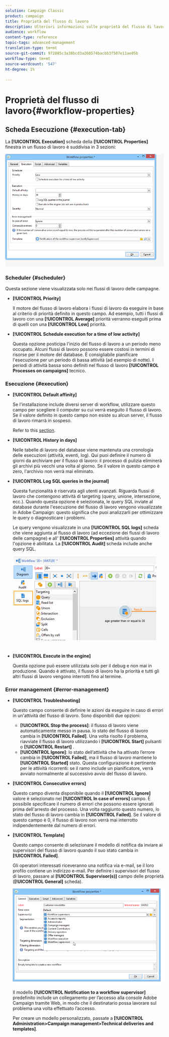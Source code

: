 ```yaml
---
solution: Campaign Classic
product: campaign
title: Proprietà del flusso di lavoro
description: Ulteriori informazioni sulle proprietà del flusso di lavoro Campaign
audience: workflow
content-type: reference
topic-tags: advanced-management
translation-type: tm+mt
source-git-commit: 972885c3a38bcd3a260574bacbb3f507e11ae05b
workflow-type: tm+mt
source-wordcount: '547'
ht-degree: 1%

---
```



# Proprietà del flusso di lavoro{#workflow-properties}

## Scheda Esecuzione {#execution-tab}

La **[!UICONTROL Execution]** scheda della **[!UICONTROL Properties]** finestra in un flusso di lavoro è suddivisa in 3 sezioni:

![](assets/wf_execution_tab.png)

### Scheduler {#scheduler}

Questa sezione viene visualizzata solo nei flussi di lavoro delle campagne.

* **[!UICONTROL Priority]**

   Il motore del flusso di lavoro elabora i flussi di lavoro da eseguire in base al criterio di priorità definito in questo campo. Ad esempio, tutti i flussi di lavoro con una **[!UICONTROL Average]** priorità verranno eseguiti prima di quelli con una **[!UICONTROL Low]** priorità.

* **[!UICONTROL Schedule execution for a time of low activity]**

   Questa opzione posticipa l&#39;inizio del flusso di lavoro a un periodo meno occupato. Alcuni flussi di lavoro possono essere costosi in termini di risorse per il motore del database. È consigliabile pianificare l&#39;esecuzione per un periodo di bassa attività (ad esempio di notte). I periodi di attività bassa sono definiti nel flusso di lavoro **[!UICONTROL Processes on campaigns]** tecnico.

### Esecuzione {#execution}

* **[!UICONTROL Default affinity]**

   Se l&#39;installazione include diversi server di workflow, utilizzare questo campo per scegliere il computer su cui verrà eseguito il flusso di lavoro. Se il valore definito in questo campo non esiste su alcun server, il flusso di lavoro rimarrà in sospeso.

   Refer to this [section](../../installation/using/configuring-campaign-server.md#high-availability-workflows-and-affinities).

* **[!UICONTROL History in days]**

   Nelle tabelle di lavoro del database viene mantenuta una cronologia delle esecuzioni (attività, eventi, log). Qui puoi definire il numero di giorni da archiviare per il flusso di lavoro: il processo di pulizia eliminerà gli archivi più vecchi una volta al giorno. Se il valore in questo campo è zero, l&#39;archivio non verrà mai eliminato.

* **[!UICONTROL Log SQL queries in the journal]**

   Questa funzionalità è riservata agli utenti avanzati. Riguarda flussi di lavoro che contengono attività di targeting (query, unione, intersezione, ecc.). Quando questa opzione è selezionata, le query SQL inviate al database durante l&#39;esecuzione del flusso di lavoro vengono visualizzate in  Adobe Campaign: questo significa che puoi analizzarli per ottimizzare le query o diagnosticare i problemi.

   Le query vengono visualizzate in una **[!UICONTROL SQL logs]** scheda che viene aggiunta al flusso di lavoro (ad eccezione dei flussi di lavoro delle campagne) e all&#39; **[!UICONTROL Properties]** attività quando l&#39;opzione è abilitata. La **[!UICONTROL Audit]** scheda include anche query SQL.

   ![](assets/wf_tab_log_sql.png)

* **[!UICONTROL Execute in the engine]**

   Questa opzione può essere utilizzata solo per il debug e non mai in produzione. Quando è attivato, il flusso di lavoro ha la priorità e tutti gli altri flussi di lavoro vengono interrotti fino al termine.

### Error management {#error-management}

* **[!UICONTROL Troubleshooting]**

   Questo campo consente di definire le azioni da eseguire in caso di errori in un&#39;attività del flusso di lavoro. Sono disponibili due opzioni:

   * **[!UICONTROL Stop the process]**: il flusso di lavoro viene automaticamente messo in pausa. lo stato del flusso di lavoro cambia in **[!UICONTROL Failed]**. Una volta risolto il problema, riavviate il flusso di lavoro utilizzando i **[!UICONTROL Start]** pulsanti o **[!UICONTROL Restart]** .
   * **[!UICONTROL Ignore]**: lo stato dell’attività che ha attivato l’errore cambia in **[!UICONTROL Failed]**, ma il flusso di lavoro mantiene lo **[!UICONTROL Started]** stato. Questa configurazione è pertinente per le attività ricorrenti: se il ramo include un pianificatore, verrà avviato normalmente al successivo avvio del flusso di lavoro.

* **[!UICONTROL Consecutive errors]**

   Questo campo diventa disponibile quando il **[!UICONTROL Ignore]** valore è selezionato nel **[!UICONTROL In case of errors]** campo. È possibile specificare il numero di errori che possono essere ignorati prima dell&#39;arresto del processo. Una volta raggiunto questo numero, lo stato del flusso di lavoro cambia in **[!UICONTROL Failed]**. Se il valore di questo campo è 0, il flusso di lavoro non verrà mai interrotto indipendentemente dal numero di errori.

* **[!UICONTROL Template]**

   Questo campo consente di selezionare il modello di notifica da inviare ai supervisori del flusso di lavoro quando il suo stato cambia in **[!UICONTROL Failed]**.

   Gli operatori interessati riceveranno una notifica via e-mail, se il loro profilo contiene un indirizzo e-mail. Per definire i supervisori del flusso di lavoro, passare al **[!UICONTROL Supervisor(s)]** campo delle proprietà (**[!UICONTROL General]** scheda).

   ![](assets/wf-properties_select-supervisors.png)

   Il modello **[!UICONTROL Notification to a workflow supervisor]** predefinito include un collegamento per l’accesso alla console Adobe Campaign  tramite Web, in modo che il destinatario possa lavorare sul problema una volta effettuato l’accesso.

   Per creare un modello personalizzato, passate a **[!UICONTROL Administration>Campaign management>Technical deliveries and templates]**.


